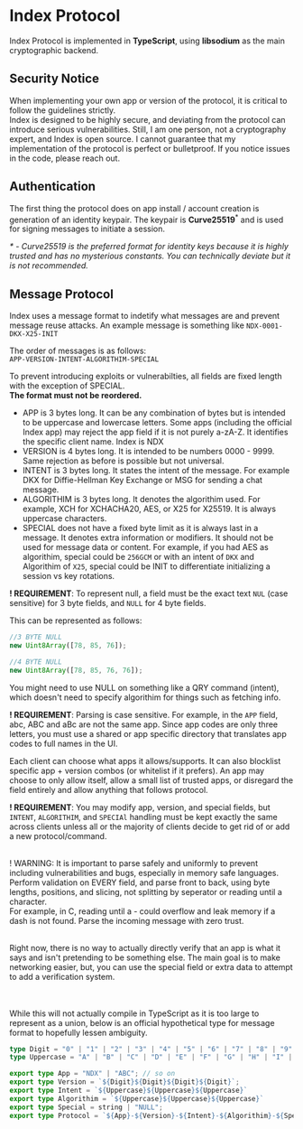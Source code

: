 # Index Protocol

Index Protocol is implemented in **TypeScript**, using **libsodium** as the main cryptographic backend.

## Security Notice

When implementing your own app or version of the protocol, it is critical to follow the guidelines strictly.  
Index is designed to be highly secure, and deviating from the protocol can introduce serious vulnerabilities.
Still, I am one person, not a cryptography expert, and Index is open source. I cannot guarantee that my implementation of the protocol is perfect or bulletproof. If you notice issues in the code, please reach out.

## Authentication
The first thing the protocol does on app install / account creation is generation of an identity keypair. The keypair is **Curve25519**<sup>*</sup> and is used for signing messages to initiate a session.

<i>\* - Curve25519 is the preferred format for identity keys because it is highly trusted and has no mysterious constants. You can technically deviate but it is not recommended.</i>

## Message Protocol
Index uses a message format to indetify what messages are and prevent message reuse attacks.
An example message is something like `NDX-0001-DKX-X25-INIT`

The order of messages is as follows:<br/>
`APP-VERSION-INTENT-ALGORITHIM-SPECIAL`

To prevent introducing exploits or vulnerabilties, all fields are fixed length with the exception of SPECIAL.
<br/>**The format must not be reordered.**
<br/>
- APP is 3 bytes long. It can be any combination of bytes but is intended to be uppercase and lowercase letters. Some apps (including the official Index app) may reject the app field if it is not purely a-zA-Z. It identifies the specific client name. Index is NDX
- VERSION is 4 bytes long. It is intended to be numbers 0000 - 9999. Same rejection as before is possible but not universal.
- INTENT is 3 bytes long. It states the intent of the message. For example DKX for Diffie-Hellman Key Exchange or MSG for sending a chat message.
- ALGORITHIM is 3 bytes long. It denotes the algorithim used. For example, XCH for XCHACHA20, AES, or X25 for X25519. It is always uppercase characters.
- SPECIAL does not have a fixed byte limit as it is always last in a message. It denotes extra information or modifiers. It should not be used for message data or content. For example, if you had AES as algorithim, special could be `256GCM` or with an intent of `DKX` and Algorithim of `X25`, special could be INIT to differentiate initializing a session vs key rotations.

**! REQUIREMENT**: To represent null, a field must be the exact text `NUL` (case sensitive) for 3 byte fields, and `NULL` for 4 byte fields.

This can be represented as follows:
```js
//3 BYTE NULL
new Uint8Array([78, 85, 76]);

//4 BYTE NULL
new Uint8Array([78, 85, 76, 76]);
```

You might need to use NULL on something like a QRY command (intent), which doesn't need to specify algorithim for things such as fetching info.

**! REQUIREMENT**: Parsing is case sensitive. For example, in the `APP` field, abc, ABC and aBc are not the same app.
Since app codes are only three letters, you must use a shared or app specific directory that translates app codes to full names in the UI.

Each client can choose what apps it allows/supports. It can also blocklist specific app + version combos (or whitelist if it prefers). An app may choose to only allow itself, allow a small list of trusted apps, or disregard the field entirely and allow anything that follows protocol.

**! REQUIREMENT**:
You may modify app, version, and special fields, but `INTENT`, `ALGORITHIM`, and `SPECIAl` handling must be kept exactly the same across clients unless all or the majority of clients decide to get rid of or add a new protocol/command.

<br/>! WARNING: It is important to parse safely and uniformly to prevent including vulnerabilities and bugs, especially in memory safe languages. Perform validation on EVERY field, and parse front to back, using byte lengths, positions, and slicing, not splitting by seperator or reading until a character.<br/>
For example, in C, reading until a - could overflow and leak memory if a dash is not found. Parse the incoming message with zero trust.

<br/>Right now, there is no way to actually directly verify that an app is what it says and isn't pretending to be something else. The main goal is to make networking easier, but, you can use the special field or extra data to attempt to add a verification system.

<br/><br/>While this will not actually compile in TypeScript as it is too large to represent as a union, below is an official hypothetical type for message format to hopefully lessen ambiguity.

```ts
type Digit = "0" | "1" | "2" | "3" | "4" | "5" | "6" | "7" | "8" | "9";
type Uppercase = "A" | "B" | "C" | "D" | "E" | "F" | "G" | "H" | "I" | "J" | "K" | "L" | "M" | "N" | "O" | "P" | "Q" | "R" | "S" | "T" | "U" | "V" | "W" | "X" | "Y" | "Z";

export type App = "NDX" | "ABC"; // so on
export type Version = `${Digit}${Digit}${Digit}${Digit}`;
export type Intent = `${Uppercase}${Uppercase}${Uppercase}`
export type Algorithim = `${Uppercase}${Uppercase}${Uppercase}`
export type Special = string | "NULL";
export type Protocol = `${App}-${Version}-${Intent}-${Algorithim}-${Special}`;
```